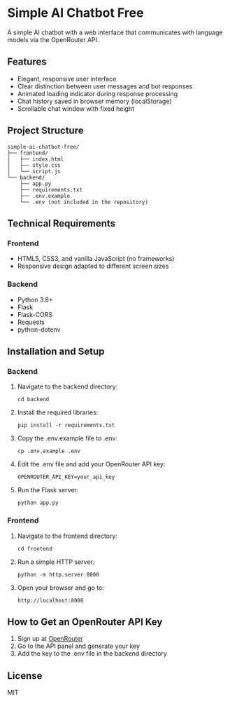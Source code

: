 # Simple AI Chatbot Free

A simple AI chatbot with a web interface that communicates with language models via the OpenRouter API.

## Features

- Elegant, responsive user interface
- Clear distinction between user messages and bot responses
- Animated loading indicator during response processing
- Chat history saved in browser memory (localStorage)
- Scrollable chat window with fixed height

## Project Structure

```
simple-ai-chatbot-free/
├── frontend/
│   ├── index.html
│   ├── style.css
│   └── script.js
└── backend/
    ├── app.py
    ├── requirements.txt
    ├── .env.example
    └── .env (not included in the repository)
```

## Technical Requirements

### Frontend
- HTML5, CSS3, and vanilla JavaScript (no frameworks)
- Responsive design adapted to different screen sizes

### Backend
- Python 3.8+
- Flask
- Flask-CORS
- Requests
- python-dotenv

## Installation and Setup

### Backend

1. Navigate to the backend directory:
   ```
   cd backend
   ```

2. Install the required libraries:
   ```
   pip install -r requirements.txt
   ```

3. Copy the .env.example file to .env:
   ```
   cp .env.example .env
   ```

4. Edit the .env file and add your OpenRouter API key:
   ```
   OPENROUTER_API_KEY=your_api_key
   ```

5. Run the Flask server:
   ```
   python app.py
   ```

### Frontend

1. Navigate to the frontend directory:
   ```
   cd frontend
   ```

2. Run a simple HTTP server:
   ```
   python -m http.server 8000
   ```

3. Open your browser and go to:
   ```
   http://localhost:8000
   ```

## How to Get an OpenRouter API Key

1. Sign up at [OpenRouter](https://openrouter.ai/)
2. Go to the API panel and generate your key
3. Add the key to the .env file in the backend directory

## License

MIT
